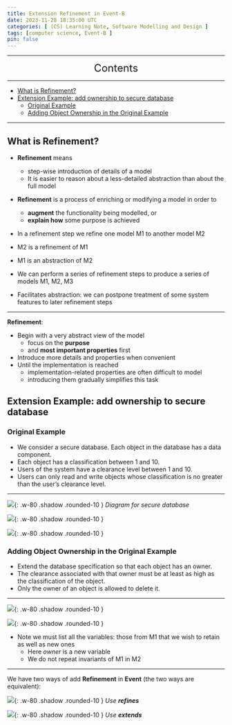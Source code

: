 ```yaml
---
title: Extension Refinement in Event-B
date: 2023-11-28 18:35:00 UTC
categories: [ (CS) Learning Note, Software Modelling and Design ]
tags: [computer science, Event-B ]
pin: false
---
```


---
<center><font size='5'> Contents </font></center>

---

<!-- TOC -->
  * [What is Refinement?](#what-is-refinement)
  * [Extension Example: add ownership to secure database](#extension-example-add-ownership-to-secure-database)
    * [Original Example](#original-example)
    * [Adding Object Ownership in the Original Example](#adding-object-ownership-in-the-original-example)
<!-- TOC -->

---

## What is Refinement?

- **Refinement** means
  - step-wise introduction of details of a model
  - It is easier to reason about a less-detailed abstraction than about the full model

- **Refinement** is a process of enriching or modifying a model in order to
  - **augment** the functionality being modelled, or
  - **explain how** some purpose is achieved

-  In a refinement step we refine one model M1 to another model M2
  - M2 is a refinement of M1 
  - M1 is an abstraction of M2

- We can perform a series of refinement steps to produce a series of models M1, M2, M3
- Facilitates abstraction: we can postpone treatment of some system features to later refinement steps


---

**Refinement**:

- Begin with a very abstract view of the model
  - focus on the **purpose**
  - and **most important properties** first
- Introduce more details and properties when convenient
- Until the implementation is reached
  - implementation-related properties are often difficult to model
  - introducing them gradually simplifies this task

## Extension Example: add ownership to secure database

### Original Example
- We consider a secure database. Each object in the database has a data component.
- Each object has a classification between 1 and 10.
- Users of the system have a clearance level between 1 and 10.
- Users can only read and write objects whose classification is no greater than the user’s clearance level.

---

![](https://i.postimg.cc/ZYgRvN41/er1.png){: .w-80 .shadow .rounded-10 }
_Diagram for secure database_

![](https://i.postimg.cc/tT4drMSS/er2.png){: .w-80 .shadow .rounded-10 }

![](https://i.postimg.cc/dQGkkT2H/er5.png){: .w-80 .shadow .rounded-10 }

### Adding Object Ownership in the Original Example

- Extend the database specification so that each object has an owner.
- The clearance associated with that owner must be at least as high as the classification of the object.
- Only the owner of an object is allowed to delete it.

---

![](https://i.postimg.cc/xTJNgzYS/er3.png){: .w-80 .shadow .rounded-10 }

![](https://i.postimg.cc/kgFjX44L/er4.png){: .w-80 .shadow .rounded-10 }

- Note we must list all the variables: those from M1 that we wish to retain as well as new ones
  - Here _owner_ is a new variable
  - We do not repeat invariants of M1 in M2

---

We have two ways of add **Refinement** in **Event** (the two ways are equivalent):

![](https://i.postimg.cc/hP2cYS8b/er7.png){: .w-80 .shadow .rounded-10 }
_Use **refines**_

![](https://i.postimg.cc/05pNVRHc/er6.png){: .w-80 .shadow .rounded-10 }
_Use **extends**_


